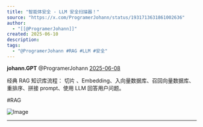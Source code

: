 ```yaml
---
title: "智能体安全 - LLM 安全扫描器！"
source: "https://x.com/ProgramerJohann/status/1931713631861002636"
author:
  - "[[@ProgramerJohann]]"
created: 2025-06-10
description:
tags:
  - "@ProgramerJohann #RAG #LLM #安全"
---
```

**johann.GPT** @ProgramerJohann [2025-06-08](https://x.com/ProgramerJohann/status/1931713631861002636)

经典 RAG 知识库流程： 切片 、Embedding、入向量数据库、召回向量数据库、重排序、拼接 prompt、使用 LLM 回答用户问题。

#RAG

![Image](https://pbs.twimg.com/media/Gs7TE47aIAAup03?format=jpg&name=large)

---
